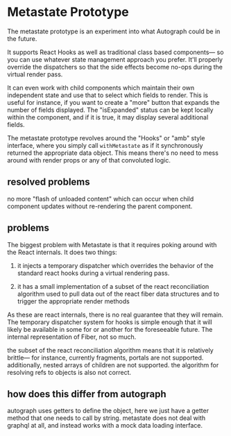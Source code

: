 # Metastate Prototype

The metastate prototype is an experiment into what Autograph could be in the future. 

It supports React Hooks as well as traditional class based components— so you can use whatever state management approach you prefer. It'll properly override the dispatchers so that the side effects become no-ops during the virtual render pass. 

It can even work with child components which maintain their own independent state and use that to select which fields to render. This is useful for instance, if you want to create a "more" button that expands the number of fields displayed. The "isExpanded" status can be kept locally within the component, and if it is true, it may display several additional fields. 

The metastate prototype revolves around the "Hooks" or "amb" style interface, where you simply call `withMetastate` as if it synchronously returned the appropriate data object. This means there's no need to mess around with render props or any of that convoluted logic. 

## resolved problems

no more "flash of unloaded content" which can occur when child component updates without re-rendering the parent component. 






## problems

The biggest problem with Metastate is that it requires poking around with the React internals. It does two things:

1) it injects a temporary dispatcher which overrides the behavior of the standard react hooks during a virtual rendering pass. 

2) it has a small implementation of a subset of the react reconciliation algorithm used to pull data out of the react fiber data structures and to trigger the appropriate render methods

As these are react internals, there is no real guarantee that they will remain. The temporary dispatcher system for hooks is simple enough that it will likely be available in some for or another for the foreseeable future. The internal representation of Fiber, not so much. 

the subset of the react reconciliation algorithm means that it is relatively brittle— for instance, currently fragments, portals are not supported. additionally, nested arrays of children are not supported. the algorithm for resolving refs to objects is also not correct. 


## how does this differ from autograph

autograph uses getters to define the object, here we just have a getter method that one needs to call by string. metastate does not deal with graphql at all, and instead works with a mock data loading interface. 

